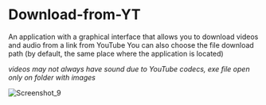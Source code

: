 # Download-from-YT
An application with a graphical interface that allows you to download videos and audio from a link from YouTube
You can also choose the file download path (by default, the same place where the application is located)

*videos may not always have sound due to YouTube codecs, exe file open only on folder with images*

![Screenshot_9](https://github.com/DmitryZSer/Download-from-YT/assets/128312523/9cbf52d8-88fe-46d8-b606-4edc1d9ec5af)
